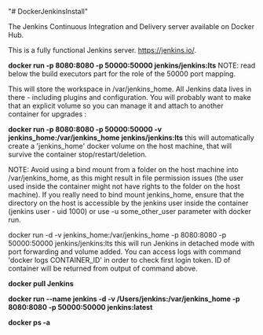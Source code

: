 "# DockerJenkinsInstall" 

The Jenkins Continuous Integration and Delivery server available on Docker Hub.

This is a fully functional Jenkins server. https://jenkins.io/.

**docker run -p 8080:8080 -p 50000:50000 jenkins/jenkins:lts**
NOTE: read below the build executors part for the role of the 50000 port mapping.

This will store the workspace in /var/jenkins_home. All Jenkins data lives in there - including plugins and configuration. You will probably want to make that an explicit volume so you can manage it and attach to another container for upgrades :

**docker run -p 8080:8080 -p 50000:50000 -v jenkins_home:/var/jenkins_home jenkins/jenkins:lts**
this will automatically create a 'jenkins_home' docker volume on the host machine, that will survive the container stop/restart/deletion.

NOTE: Avoid using a bind mount from a folder on the host machine into /var/jenkins_home, as this might result in file permission issues (the user used inside the container might not have rights to the folder on the host machine). If you really need to bind mount jenkins_home, ensure that the directory on the host is accessible by the jenkins user inside the container (jenkins user - uid 1000) or use -u some_other_user parameter with docker run.

docker run -d -v jenkins_home:/var/jenkins_home -p 8080:8080 -p 50000:50000 jenkins/jenkins:lts
this will run Jenkins in detached mode with port forwarding and volume added. You can access logs with command 'docker logs CONTAINER_ID' in order to check first login token. ID of container will be returned from output of command above.

**docker pull Jenkins**

**docker run --name jenkins -d -v /Users/jenkins:/var/jenkins_home -p 8080:8080 -p 50000:50000 jenkins:latest**

**docker ps -a**


